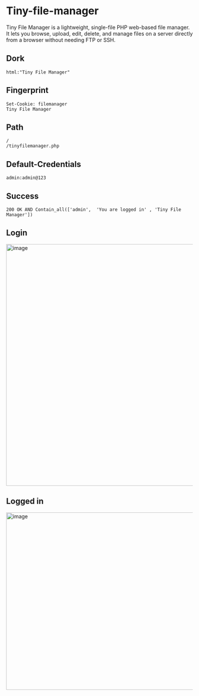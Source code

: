 # Tiny-file-manager
Tiny File Manager is a lightweight, single-file PHP web-based file manager. It lets you browse, upload, edit, delete, and manage files on a server directly from a browser without needing FTP or SSH.


## Dork
```
html:"Tiny File Manager"
```

## Fingerprint
```
Set-Cookie: filemanager
Tiny File Manager
```

## Path
```
/
/tinyfilemanager.php
```

## Default-Credentials
```
admin:admin@123
```

## Success
```
200 OK AND Contain_all(['admin',  'You are logged in' , 'Tiny File Manager'])
```

## Login
<img width="1125" height="653" alt="image" src="https://github.com/user-attachments/assets/c70e9374-118d-490d-9cd5-9bfabd58f9a9" />

## Logged in
<img width="990" height="479" alt="image" src="https://github.com/user-attachments/assets/9685e5d4-a31a-44dc-9e30-4d70e9ce4245" />

